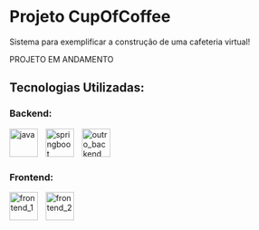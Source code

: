 # Projeto CupOfCoffee

Sistema para exemplificar a construção de uma cafeteria virtual!

PROJETO EM ANDAMENTO 

## Tecnologias Utilizadas:

### Backend:

<div>
    <img src="https://img.icons8.com/?size=100&id=Pd2x9GWu9ovX&format=png&color=000000" alt="java" width="50" height="50" style="display:inline-block; margin-right:10px;">
    <img src="https://img.icons8.com/?size=100&id=90519&format=png&color=000000" alt="springboot" width="50" height="50" style="display:inline-block; margin-right:10px;">
    <img src="https://img.icons8.com/?size=100&id=rgPSE6nAB766&format=png&color=000000" alt="outro_backend" width="50" height="50" style="display:inline-block;">
</div>

### Frontend:

<div>
    <img src="https://img.icons8.com/?size=100&id=bzf0DqjXFHIW&format=png&color=000000" alt="frontend_1" width="50" height="50" style="display:inline-block; margin-right:10px;">
    <img src="https://img.icons8.com/?size=100&id=108784&format=png&color=000000" alt="frontend_2" width="50" height="50" style="display:inline-block;">
</div>
